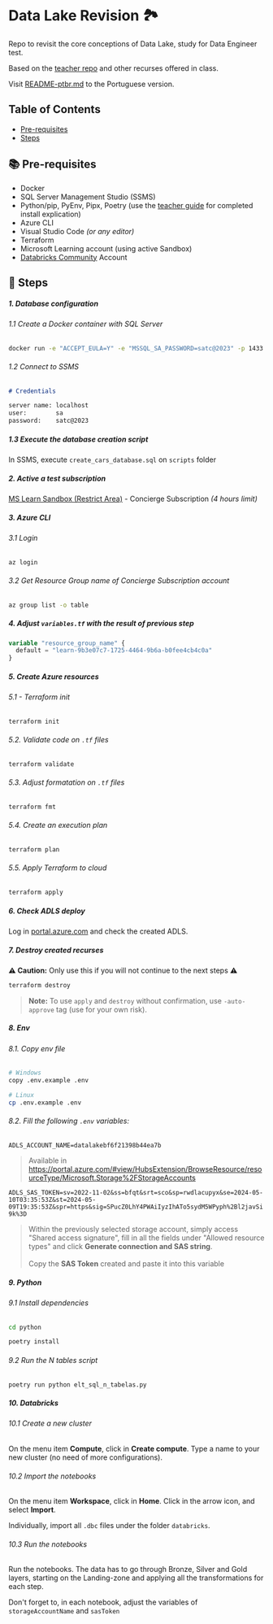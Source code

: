 # Data Lake Revision 🏞️
Repo to revisit the core conceptions of Data Lake, study for Data Engineer test. 

Based on the [teacher repo](https://github.com/jlsilva01/adls-azure) and other recurses offered in class.

Visit [README-ptbr.md](./README-ptbr.md) to the Portuguese version.

## Table of Contents

- [Pre-requisites](#-pre-requisites)
- [Steps](#-steps)


## 📚 Pre-requisites

- Docker
- SQL Server Management Studio (SSMS)
- Python/pip, PyEnv, Pipx, Poetry (use the [teacher guide](https://storage.satc.edu.br/arquivos/docentes/4906/20241/files/ED/Python%20ED/Python%20para%20Engenharia%20de%20Dados.pdf) for completed install explication)
- Azure CLI
- Visual Studio Code _(or any editor)_
- Terraform
- Microsoft Learning account (using active Sandbox)
- [Databricks Community](https://community.databricks.com/) Account

## 👣 Steps

##### 1. Database configuration

###### 1.1 Create a Docker container with SQL Server
```bash
docker run -e "ACCEPT_EULA=Y" -e "MSSQL_SA_PASSWORD=satc@2023" -p 1433:1433 --name satc-sql-server --hostname satc-sql-server -d mcr.microsoft.com/mssql/server:2022-latest
```

###### 1.2 Connect to SSMS 

```markdown
# Credentials

server name: localhost
user:        sa
password:    satc@2023
```

##### 1.3 Execute the database creation script

In SSMS, execute `create_cars_database.sql` on `scripts` folder

##### 2. Active a test subscription
[MS Learn Sandbox (Restrict Area)](https://learn.microsoft.com/pt-br/training/modules/develop-test-deploy-azure-functions-with-core-tools/5-exercise-publish-function-core-tools?ns-enrollment-type=learningpath&ns-enrollment-id=learn.create-serverless-applications) - Concierge Subscription _(4 hours limit)_ 

##### 3. Azure CLI

###### 3.1 Login

```bash  copy
az login
```

###### 3.2 Get Resource Group name of Concierge Subscription account

```bash copy
az group list -o table
```

##### 4. Adjust `variables.tf` with the result of previous step

```terraform
variable "resource_group_name" {
  default = "learn-9b3e07c7-1725-4464-9b6a-b0fee4cb4c0a"
}
```

##### 5. Create Azure resources
###### 5.1 - Terraform init

```bash
terraform init
```

###### 5.2. Validate code on `.tf` files

```bash
terraform validate
```

###### 5.3. Adjust formatation on `.tf` files

```bash
terraform fmt
```

###### 5.4. Create an execution plan

```bash 
terraform plan
```

###### 5.5. Apply Terraform to cloud

```bash
terraform apply
```

##### 6. Check ADLS deploy

Log in [portal.azure.com](https://portal.azure.com/) and check the created ADLS.

##### 7. Destroy created recurses 

**⚠️ Caution:** Only use this if you will not continue to the next steps ⚠️

```bash
terraform destroy
```

> <b>Note:</b> To use `apply` and `destroy` without confirmation, use `-auto-approve` tag (use for your own risk).

##### 8. Env

###### 8.1. Copy env file
```bash
# Windows
copy .env.example .env

# Linux
cp .env.example .env
```

###### 8.2. Fill the following `.env` variables:


`ADLS_ACCOUNT_NAME=datalakebf6f21398b44ea7b`

> Available in https://portal.azure.com/#view/HubsExtension/BrowseResource/resourceType/Microsoft.Storage%2FStorageAccounts

`ADLS_SAS_TOKEN=sv=2022-11-02&ss=bfqt&srt=sco&sp=rwdlacupyx&se=2024-05-10T03:35:53Z&st=2024-05-09T19:35:53Z&spr=https&sig=SPucZ0LhY4PWAiIyzIhATo5sydM5WPyph%2Bl2javSi9k%3D`

> Within the previously selected storage account, simply access "Shared access signature", fill in all the fields under "Allowed resource types" and click **Generate connection and SAS string**. <br><br> Copy the **SAS Token** created and paste it into this variable

##### 9. Python

###### 9.1 Install dependencies

```bash
cd python

poetry install
```

###### 9.2 Run the N tables script

```bash
poetry run python elt_sql_n_tabelas.py
```

##### 10. Databricks

###### 10.1 Create a new cluster

On the menu item **Compute**, click in **Create compute**. Type a name to your new cluster (no need of more configurations).

###### 10.2 Import the notebooks

On the menu item **Workspace**, click in **Home**. Click in the arrow icon, and select **Import**. 

Individually, import all `.dbc` files under the folder `databricks`.

###### 10.3 Run the notebooks

Run the notebooks. The data has to go through Bronze, Silver and Gold layers, starting on the Landing-zone and applying all the transformations for each step.

Don't forget to, in each notebook, adjust the variables of `storageAccountName` and `sasToken`
